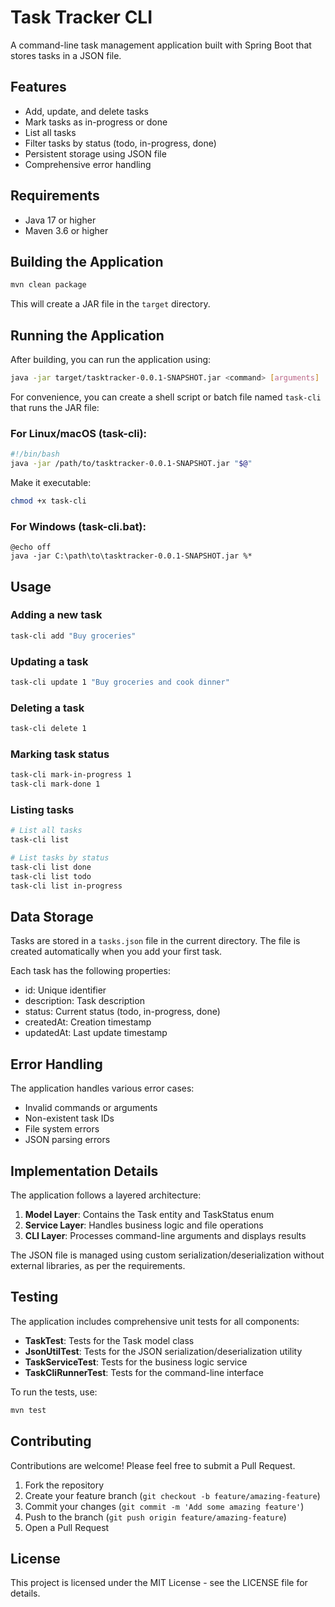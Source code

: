 # Task Tracker CLI

A command-line task management application built with Spring Boot that stores tasks in a JSON file.

## Features

- Add, update, and delete tasks
- Mark tasks as in-progress or done
- List all tasks
- Filter tasks by status (todo, in-progress, done)
- Persistent storage using JSON file
- Comprehensive error handling

## Requirements

- Java 17 or higher
- Maven 3.6 or higher

## Building the Application

```bash
mvn clean package
```

This will create a JAR file in the `target` directory.

## Running the Application

After building, you can run the application using:

```bash
java -jar target/tasktracker-0.0.1-SNAPSHOT.jar <command> [arguments]
```

For convenience, you can create a shell script or batch file named `task-cli` that runs the JAR file:

### For Linux/macOS (task-cli):

```bash
#!/bin/bash
java -jar /path/to/tasktracker-0.0.1-SNAPSHOT.jar "$@"
```

Make it executable:

```bash
chmod +x task-cli
```

### For Windows (task-cli.bat):

```batch
@echo off
java -jar C:\path\to\tasktracker-0.0.1-SNAPSHOT.jar %*
```

## Usage

### Adding a new task

```bash
task-cli add "Buy groceries"
```

### Updating a task

```bash
task-cli update 1 "Buy groceries and cook dinner"
```

### Deleting a task

```bash
task-cli delete 1
```

### Marking task status

```bash
task-cli mark-in-progress 1
task-cli mark-done 1
```

### Listing tasks

```bash
# List all tasks
task-cli list

# List tasks by status
task-cli list done
task-cli list todo
task-cli list in-progress
```

## Data Storage

Tasks are stored in a `tasks.json` file in the current directory. The file is created automatically when you add your first task.

Each task has the following properties:

- id: Unique identifier
- description: Task description
- status: Current status (todo, in-progress, done)
- createdAt: Creation timestamp
- updatedAt: Last update timestamp

## Error Handling

The application handles various error cases:

- Invalid commands or arguments
- Non-existent task IDs
- File system errors
- JSON parsing errors

## Implementation Details

The application follows a layered architecture:

1. **Model Layer**: Contains the Task entity and TaskStatus enum
2. **Service Layer**: Handles business logic and file operations
3. **CLI Layer**: Processes command-line arguments and displays results

The JSON file is managed using custom serialization/deserialization without external libraries, as per the requirements.

## Testing

The application includes comprehensive unit tests for all components:

- **TaskTest**: Tests for the Task model class
- **JsonUtilTest**: Tests for the JSON serialization/deserialization utility
- **TaskServiceTest**: Tests for the business logic service
- **TaskCliRunnerTest**: Tests for the command-line interface

To run the tests, use:

```bash
mvn test
```

## Contributing

Contributions are welcome! Please feel free to submit a Pull Request.

1. Fork the repository
2. Create your feature branch (`git checkout -b feature/amazing-feature`)
3. Commit your changes (`git commit -m 'Add some amazing feature'`)
4. Push to the branch (`git push origin feature/amazing-feature`)
5. Open a Pull Request

## License

This project is licensed under the MIT License - see the LICENSE file for details.
